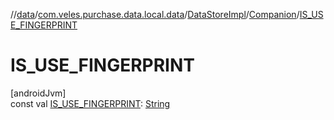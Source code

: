 //[data](../../../../index.md)/[com.veles.purchase.data.local.data](../../index.md)/[DataStoreImpl](../index.md)/[Companion](index.md)/[IS_USE_FINGERPRINT](-i-s_-u-s-e_-f-i-n-g-e-r-p-r-i-n-t.md)

# IS_USE_FINGERPRINT

[androidJvm]\
const val [IS_USE_FINGERPRINT](-i-s_-u-s-e_-f-i-n-g-e-r-p-r-i-n-t.md): [String](https://kotlinlang.org/api/latest/jvm/stdlib/kotlin/-string/index.html)
